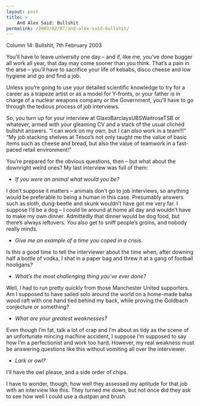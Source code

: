 ```yaml
---
layout: post
title: >
    And Alex Said: Bullshit
permalink: /2003/02/07/and-alex-said-bullshit/
---
```

Column 14: Bullshit, 7th February 2003

You’ll have to leave university one day – and if, like me, you’ve done bugger all work all year, that day may come sooner than you think. That’s a pain in the arse – you’ll have to sacrifice your life of kebabs, disco cheese and low hygiene and go and find a job.

Unless you’re going to use your detailed scientific knowledge to try for a career as a trapeze artist or as a model for Y-fronts, or your father is in charge of a nuclear weapons company or the Government, you’ll have to go through the tedious process of job interviews.

So, you turn up for your interview at GlaxoBarclaysUBSWaitroseTSB or whatever, armed with your gleaming CV and a stack of the usual clichéd bullshit answers. “I can work on my own, but I can <em>also</em> work in a team!!!” “My job stacking shelves at Tesco’s not only taught me the value of basic items such as cheese and bread, but also the value of teamwork in a fast-paced retail environment!”

You’re prepared for the obvious questions, then – but what about the downright weird ones? My last interview was full of them:

- <em>If you were an animal what would you be?</em>

I don’t suppose it matters – animals don’t go to job interviews, so anything would be preferable to being a human in this case. Presumably answers such as sloth, dung-beetle and skunk wouldn’t have got me very far. I suppose I’d be a dog – I could lie around at home all day and wouldn’t have to make my own dinner. Admittedly that dinner would be dog food, but there’s always leftovers. You also get to sniff people’s groins, and nobody really minds.

- <em>Give me an example of a time you coped in a crisis.</em>

Is this a good time to tell the interviewer about the time when, after downing half a bottle of vodka, I shat in a paper bag and threw it at a gang of football hooligans?

- <em>What’s the most challenging thing you’ve ever done?</em>

Well, I had to run pretty quickly from those Manchester United supporters. Am I supposed to have sailed solo around the world on a home-made balsa wood raft with one hand tied behind my back, while proving the Goldbach conjecture or something?

- <em>What are your greatest weaknesses?</em>

Even though I’m fat, talk a lot of crap and I’m about as tidy as the scene of an unfortunate mincing machine accident, I suppose I’m supposed to say how I’m a perfectionist and work too hard. However, my real weakness must be answering questions like this without vomiting all over the interviewer.

- <em>Lark or owl?</em>

I’ll have the owl please, and a side order of chips.

I have to wonder, though, how well they assessed my aptitude for that job with an interview like this. They turned me down, but not once did they ask to see how well I could use a dustpan and brush.